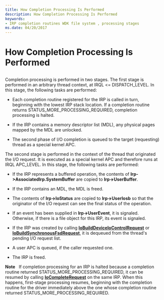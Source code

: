 ```yaml
---
title: How Completion Processing Is Performed
description: How Completion Processing Is Performed
keywords:
- IRP completion routines WDK file system , processing stages
ms.date: 04/20/2017
---
```


# How Completion Processing Is Performed


## <span id="ddk_how_completion_processing_is_performed_if"></span><span id="DDK_HOW_COMPLETION_PROCESSING_IS_PERFORMED_IF"></span>


Completion processing is performed in two stages. The first stage is performed in an arbitrary thread context, at IRQL &lt;= DISPATCH\_LEVEL. In this stage, the following tasks are performed:

-   Each completion routine registered for the IRP is called in turn, beginning with the lowest IRP stack location. If a completion routine returns STATUS\_MORE\_PROCESSING\_REQUIRED, completion processing is halted.

-   If the IRP contains a memory descriptor list (MDL), any physical pages mapped by the MDL are unlocked.

-   The second phase of I/O completion is queued to the target (requesting) thread as a special kernel APC.

The second stage is performed in the context of the thread that originated the I/O request. It is executed as a special kernel APC and therefore runs at IRQL APC\_LEVEL. In this stage, the following tasks are performed:

-   If the IRP represents a buffered operation, the contents of **Irp-&gt;AssociatedIrp.SystemBuffer** are copied to **Irp-&gt;UserBuffer**.

-   If the IRP contains an MDL, the MDL is freed.

-   The contents of **Irp-&gt;IoStatus** are copied to **Irp-&gt;UserIosb** so that the originator of the I/O request can see the final status of the operation.

-   If an event has been supplied in **Irp-&gt;UserEvent**, it is signaled. Otherwise, if there is a file object for this IRP, its event is signaled.

-   If the IRP was created by calling [**IoBuildDeviceIoControlRequest**](/windows-hardware/drivers/ddi/wdm/nf-wdm-iobuilddeviceiocontrolrequest) or [**IoBuildSynchronousFsdRequest**](/windows-hardware/drivers/ddi/wdm/nf-wdm-iobuildsynchronousfsdrequest), it is dequeued from the thread's pending I/O request list.

-   A user APC is queued, if the caller requested one.

-   The IRP is freed.

**Note**   If completion processing for an IRP is halted because a completion routine returned STATUS\_MORE\_PROCESSING\_REQUIRED, it can be resumed by calling [**IoCompleteRequest**](/windows-hardware/drivers/ddi/wdm/nf-wdm-iocompleterequest) on the same IRP. When this happens, first-stage processing resumes, beginning with the completion routine for the driver immediately above the one whose completion routine returned STATUS\_MORE\_PROCESSING\_REQUIRED.

 

 

